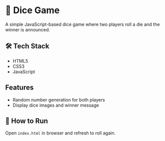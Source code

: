 # 🎲 Dice Game

A simple JavaScript-based dice game where two players roll a die and the winner is announced.

## 🛠️ Tech Stack
- HTML5
- CSS3
- JavaScript

## Features
- Random number generation for both players
- Display dice images and winner message

## 📌 How to Run
Open `index.html` in browser and refresh to roll again.
